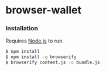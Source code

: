 # browser-wallet

### Installation

Requires [Node.js](https://nodejs.org/) to run.

```sh
$ npm install
$ npm install -g browserify
$ browserify content.js -o bundle.js
